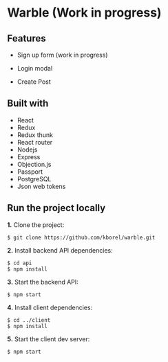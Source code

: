 # Warble (Work in progress)

## Features

- Sign up form (work in progress)

- Login modal

- Create Post

## Built with

- React
- Redux
- Redux thunk
- React router
- Nodejs
- Express
- Objection.js
- Passport
- PostgreSQL
- Json web tokens

## Run the project locally

**1.** Clone the project:

```
$ git clone https://github.com/kborel/warble.git
```

**2.** Install backend API dependencies:

```
$ cd api
$ npm install
```

**3.** Start the backend API:

```
$ npm start
```

**4.** Install client dependencies:

```
$ cd ../client
$ npm install
```

**5.** Start the client dev server:

```
$ npm start
```
